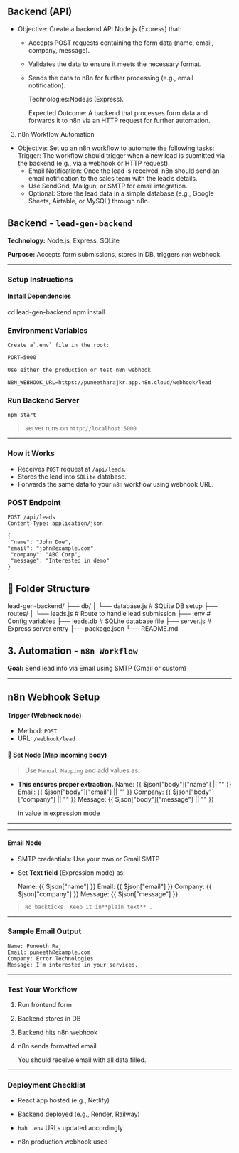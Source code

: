 ## Backend (API)

* Objective: Create a backend API Node.js (Express) that:
  * Accepts POST requests containing the form data (name, email, company, message).
  * Validates the data to ensure it meets the necessary format.
  * Sends the data to n8n for further processing (e.g., email notification).

    Technologies:Node.js (Express).

    Expected Outcome: A backend that processes form data and forwards it to n8n via 		 an HTTP request for further automation.

3. n8n Workflow Automation

* Objective: Set up an n8n workflow to automate the following tasks:
  Trigger: The workflow should trigger when a new lead is submitted via the backend (e.g., via a webhook or HTTP request).
  * Email Notification: Once the lead is received, n8n should send an email notification to the sales team with the lead’s details.
  * Use SendGrid, Mailgun, or SMTP for email integration.
  * Optional: Store the lead data in a simple database (e.g., Google Sheets, Airtable, or MySQL) through n8n.

## Backend - `lead-gen-backend`

**Technology:** Node.js, Express, SQLite

**Purpose:** Accepts form submissions, stores in DB, triggers `n8n` webhook.

---

### Setup Instructions

#### Install Dependencies

cd lead-gen-backend
npm install

### Environment Variables

    Create a`.env` file in the root:

    PORT=5000

    Use either the production or test n8n webhook

    N8N_WEBHOOK_URL=https://puneetharajkr.app.n8n.cloud/webhook/lead


### Run Backend Server

    npm start

>    server runs on `http://localhost:5000`

---

### How it Works

* Receives `POST` request at `/api/leads`.
* Stores the lead into `SQLite` database.
* Forwards the same data to your `n8n` workflow using webhook URL.

### POST Endpoint

    POST /api/leads
	Content-Type: application/json

    {
 	 "name": "John Doe",
  	"email": "john@example.com",
 	 "company": "ABC Corp",
 	 "message": "Interested in demo"
	}


## 📁 Folder Structure

lead-gen-backend/
├── db/
│   └── database.js           # SQLite DB setup
├── routes/
│   └── leads.js              # Route to handle lead submission
├── .env                      # Config variables
├── leads.db                  # SQLite database file
├── server.js                 # Express server entry
├── package.json
└── README.md



## 3. Automation - `n8n Workflow`

**Goal:** Send lead info via Email using SMTP (Gmail or custom)

---

## n8n Webhook Setup

####  Trigger (Webhook node)

* Method: `POST`
* URL: `/webhook/lead`

#### 🔄 Set Node (Map incoming body)

> Use `Manual Mapping` and add values as:

* **This ensures proper extraction.**
  Name: {{ $json["body"]["name"] || "" }}
  Email: {{ $json["body"]["email"] || "" }}
  Company: {{ $json["body"]["company"] || "" }}
  Message: {{ $json["body"]["message"] || "" }}

  in value in expression mode

---



---

#### Email Node

* SMTP credentials: Use your own or Gmail SMTP
* Set **Text field** (Expression mode) as:

    Name: {{ $json["name"] }}
	Email: {{ $json["email"] }}
	Company: {{ $json["company"] }}
	Message: {{ $json["message"] }}

>     No backticks. Keep it in**plain text** .

---

### Sample Email Output

    Name: Puneeth Raj
	Email: puneeth@example.com
	Company: Error Technologies
	Message: I’m interested in your services.

---

### Test Your Workflow

1. Run frontend form
2. Backend stores in DB
3. Backend hits n8n webhook
4. n8n sends formatted email

   You should receive email with all data filled.

---

### Deployment Checklist

* React app hosted (e.g., Netlify)

* Backend deployed (e.g., Render, Railway)
* `hah .env` URLs updated accordingly
* n8n production webhook used
